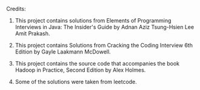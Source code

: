 Credits:

1. This project contains solutions from Elements of Programming Interviews in Java: The Insider's Guide
by Adnan Aziz Tsung-Hsien Lee Amit Prakash.

2. This project contains Solutions from Cracking the Coding Interview 6th Edition by Gayle Laakmann McDowell.

3. This project contains the source code that accompanies the book Hadoop in Practice, Second Edition by Alex Holmes.

4. Some of the solutions were taken from leetcode.


